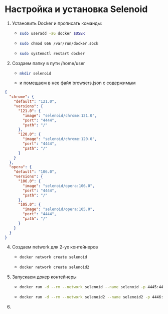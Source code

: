 #  Настройка и установка Selenoid
1. Установить Docker и прописать команды:
     - ```sh
       sudo useradd -aG docker $USER
       ```
     - ```sh
       sudo chmod 666 /var/run/docker.sock
       ```
     - ```sh
       sudo systemctl restart docker
       ```
  
2. Создаем папку в пути /home/user
   - ```sh
     mkdir selenoid
     ```
   - и помещаем в нее файл browsers.json с содержимым
  
    
```json
{
  "chrome": {
    "default": "121.0",
    "versions": {
      "121.0": {
        "image": "selenoid/chrome:121.0",
        "port": "4444",
        "path": "/"
      },
      "120.0": {
        "image": "selenoid/chrome:120.0",
        "port": "4444",
        "path": "/"
      }
    }
  },
  "opera": {
    "default": "106.0",
    "versions": {
      "106.0": {
        "image": "selenoid/opera:106.0",
        "port": "4444",
        "path": "/"
      },
      "105.0": {
        "image": "selenoid/opera:105.0",
        "port": "4444",
        "path": "/"
      }
    }
  }
}
```
    
4. Создаем network для 2-ух контейнеров
   - ```sh
     docker network create selenoid
     ```
   - ```sh
     docker network create selenoid2
     ```
5. Запускаем докер контейнеры
   
    - ```sh
      docker run -d --rm --network selenoid --name selenoid -p 4445:4444 -v /var/run/docker.sock:/var/run/docker.sock -v /home/user/selenoid/browsers.json:/etc/selenoid/browsers.json:ro aerokube/selenoid:1.11.2 -container-network=selenoid -limit 12
      ```
    - ```sh
      docker run -d --rm --network selenoid2 --name selenoid2 -p 4446:4444 -v /var/run/docker.sock:/var/run/docker.sock -v /home/user/selenoid/browsers.json:/etc/selenoid/browsers.json:ro aerokube/selenoid:1.11.2 -container-network=selenoid2 -limit 12
      ```
7. 
 

